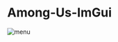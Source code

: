 # Among-Us-ImGui

![menu](https://user-images.githubusercontent.com/35301327/213928297-28003f29-681c-45a4-92f7-4b5dd936dddf.png)
